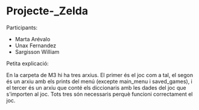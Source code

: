 # Projecte-_Zelda

Participants:
  - Marta Arévalo
  - Unax Fernandez
  - Sargisson William

Petita explicació:

En la carpeta de M3 hi ha tres arxius. El primer és el joc com a tal, el segon és un arxiu amb els prints del menú (excepte main_menu i saved_games), i el tercer és un arxiu que conté els diccionaris amb les dades del joc que s'importen al joc. Tots tres són necessaris perquè funcioni correctament el joc.

